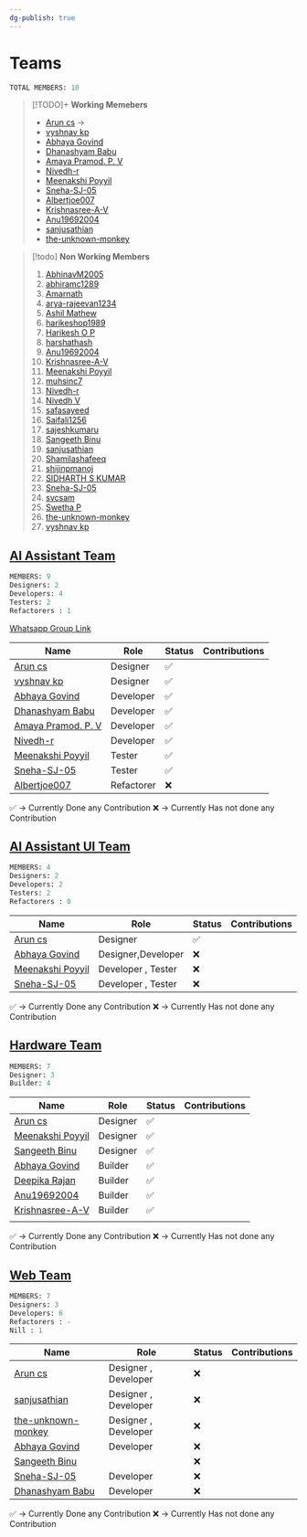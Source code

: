 ```yaml
---
dg-publish: true
---
```

# Teams 
```sql
TOTAL MEMBERS: 10
```

>[!TODO]+ **Working Memebers**
> - [Arun cs](https://github.com/orgs/Embedded-Systems-GCEK/people/aruncs31s) -> 
> - [vyshnav kp](https://github.com/orgs/Embedded-Systems-GCEK/people/vyshnav8486)
> - [Abhaya Govind](https://github.com/orgs/Embedded-Systems-GCEK/people/AbhayaGovind)
> - [Dhanashyam Babu](https://github.com/orgs/Embedded-Systems-GCEK/people/dhanashyam18)
> - [Amaya Pramod. P. V](https://github.com/orgs/Embedded-Systems-GCEK/people/AmayaPramod)
> - [Nivedh-r](https://github.com/orgs/Embedded-Systems-GCEK/people/Nivedh-r)
> - [Meenakshi Poyyil](https://github.com/orgs/Embedded-Systems-GCEK/people/MeenakshiPoyyil)
> - [Sneha-SJ-05](https://github.com/orgs/Embedded-Systems-GCEK/people/Sneha-SJ-05)
> - [Albertjoe007](https://github.com/orgs/Embedded-Systems-GCEK/people/Albertjoe010)
> - [Krishnasree-A-V](https://github.com/orgs/Embedded-Systems-GCEK/people/Krishnasree-A-V)
> - [Anu19692004](https://github.com/orgs/Embedded-Systems-GCEK/people/isro19692004geck)
> - [sanjusathian](https://github.com/orgs/Embedded-Systems-GCEK/people/sanjusathian)
> - [the-unknown-monkey](https://github.com/orgs/Embedded-Systems-GCEK/people/the-unknown-monkey)

>[!todo] **Non Working Members**
> 1. [AbhinavM2005](https://github.com/orgs/Embedded-Systems-GCEK/people/AbhinavM2005)
> 2. [abhiramc1289](https://github.com/orgs/Embedded-Systems-GCEK/people/abhiramc1289)
> 3. [Amarnath](https://github.com/orgs/Embedded-Systems-GCEK/people/amarnath749)
> 4. [arya-rajeevan1234](https://github.com/orgs/Embedded-Systems-GCEK/people/arya-rajeevan1234)
> 5. [Ashil Mathew](https://github.com/orgs/Embedded-Systems-GCEK/people/ashilmathew)
> 6. [harikeshop1989](https://github.com/orgs/Embedded-Systems-GCEK/people/harikeshop1989)
> 7. [Harikesh O P](https://github.com/orgs/Embedded-Systems-GCEK/people/HarikeshopGCEK)
> 8. [harshathash](https://github.com/orgs/Embedded-Systems-GCEK/people/harshathash)
> 9. [Anu19692004](https://github.com/orgs/Embedded-Systems-GCEK/people/isro19692004geck)
> 10. [Krishnasree-A-V](https://github.com/orgs/Embedded-Systems-GCEK/people/Krishnasree-A-V)
> 11. [Meenakshi Poyyil](https://github.com/orgs/Embedded-Systems-GCEK/people/MeenakshiPoyyil)
> 12. [muhsinc7](https://github.com/orgs/Embedded-Systems-GCEK/people/muhsinc7)
> 13. [Nivedh-r](https://github.com/orgs/Embedded-Systems-GCEK/people/Nivedh-r)
> 14. [Nivedh V](https://github.com/orgs/Embedded-Systems-GCEK/people/NivedhV)
> 15. [safasayeed](https://github.com/orgs/Embedded-Systems-GCEK/people/safasayeed)
> 16. [Saifali1256](https://github.com/orgs/Embedded-Systems-GCEK/people/Saifali1256)
> 17. [sajeshkumaru](https://github.com/orgs/Embedded-Systems-GCEK/people/sajeshkumaru)
> 18. [Sangeeth Binu](https://github.com/orgs/Embedded-Systems-GCEK/people/Sangeeth-binu)
> 19. [sanjusathian](https://github.com/orgs/Embedded-Systems-GCEK/people/sanjusathian)
> 20. [Shamilashafeeq](https://github.com/orgs/Embedded-Systems-GCEK/people/Shamilashafeeq)
> 21. [shijinpmanoj](https://github.com/orgs/Embedded-Systems-GCEK/people/shijinpmanoj)
> 22. [SIDHARTH S KUMAR](https://github.com/orgs/Embedded-Systems-GCEK/people/sidharthskumar05646)
> 23. [Sneha-SJ-05](https://github.com/orgs/Embedded-Systems-GCEK/people/Sneha-SJ-05)
> 24. [svcsam](https://github.com/orgs/Embedded-Systems-GCEK/people/svcsam)
> 25. [Swetha P](https://github.com/orgs/Embedded-Systems-GCEK/people/Swethap1991)
> 26. [the-unknown-monkey](https://github.com/orgs/Embedded-Systems-GCEK/people/the-unknown-monkey)
> 27. [vyshnav kp](https://github.com/orgs/Embedded-Systems-GCEK/people/vyshnav8486)
> 
## [AI Assistant Team](https://github.com/orgs/Embedded-Systems-GCEK/teams/ai-assistant-team)

```sql
MEMBERS: 9
Designers: 2
Developers: 4
Testers: 2
Refactorers : 1 
```
[Whatsapp Group Link](https://chat.whatsapp.com/Ga3031FhGwwFcBlmVDQV36)

| Name                                                                                     | Role       | Status | Contributions |
| ---------------------------------------------------------------------------------------- | ---------- | ------ | ------------- |
| [Arun cs](https://github.com/orgs/Embedded-Systems-GCEK/people/aruncs31s)                | Designer   | ✅      |               |
| [vyshnav kp](https://github.com/orgs/Embedded-Systems-GCEK/people/vyshnav8486)           | Designer   | ✅      |               |
| [Abhaya Govind](https://github.com/orgs/Embedded-Systems-GCEK/people/AbhayaGovind)       | Developer  | ✅      |               |
| [Dhanashyam Babu](https://github.com/orgs/Embedded-Systems-GCEK/people/dhanashyam18)     | Developer  | ✅      |               |
| [Amaya Pramod. P. V](https://github.com/orgs/Embedded-Systems-GCEK/people/AmayaPramod)   | Developer  | ✅      |               |
| [Nivedh-r](https://github.com/orgs/Embedded-Systems-GCEK/people/Nivedh-r)                | Developer  | ✅      |               |
| [Meenakshi Poyyil](https://github.com/orgs/Embedded-Systems-GCEK/people/MeenakshiPoyyil) | Tester     | ✅      |               |
| [Sneha-SJ-05](https://github.com/orgs/Embedded-Systems-GCEK/people/Sneha-SJ-05)          | Tester     | ✅      |               |
| [Albertjoe007](https://github.com/orgs/Embedded-Systems-GCEK/people/Albertjoe010)        | Refactorer | ❌      |               |

✅ -> Currently Done any Contribution 
❌ -> Currently Has not done any Contribution

## [AI Assistant UI Team](https://github.com/orgs/Embedded-Systems-GCEK/teams/user-interface-team)

```sql
MEMBERS: 4
Designers: 2
Developers: 2
Testers: 2
Refactorers : 0 
```

| Name                                                                                     | Role               | Status | Contributions |
| ---------------------------------------------------------------------------------------- | ------------------ | ------ | ------------- |
| [Arun cs](https://github.com/orgs/Embedded-Systems-GCEK/people/aruncs31s)                | Designer           | ✅      |               |
| [Abhaya Govind](https://github.com/orgs/Embedded-Systems-GCEK/people/AbhayaGovind)       | Designer,Developer | ❌      |               |
| [Meenakshi Poyyil](https://github.com/orgs/Embedded-Systems-GCEK/people/MeenakshiPoyyil) | Developer , Tester | ❌      |               |
| [Sneha-SJ-05](https://github.com/orgs/Embedded-Systems-GCEK/people/Sneha-SJ-05)          | Developer , Tester | ❌      |               |

✅ -> Currently Done any Contribution 
❌ -> Currently Has not done any Contribution


##  [Hardware Team](https://github.com/orgs/Embedded-Systems-GCEK/teams/hardware-team)

```sql
MEMBERS: 7
Designer: 3
Builder: 4
```

| Name                                                                                     | Role     | Status | Contributions |
| ---------------------------------------------------------------------------------------- | -------- | ------ | ------------- |
| [Arun cs](https://github.com/orgs/Embedded-Systems-GCEK/people/aruncs31s)                | Designer | ✅      |               |
| [Meenakshi Poyyil](https://github.com/orgs/Embedded-Systems-GCEK/people/MeenakshiPoyyil) | Designer | ✅      |               |
| [Sangeeth Binu](https://github.com/orgs/Embedded-Systems-GCEK/people/Sangeeth-binu)      | Designer | ✅      |               |
| [Abhaya Govind](https://github.com/orgs/Embedded-Systems-GCEK/people/AbhayaGovind)       | Builder  | ✅      |               |
| [Deepika Rajan](https://github.com/orgs/Embedded-Systems-GCEK/people/DEEPIKARAJAN-E)     | Builder  | ✅      |               |
| [Anu19692004](https://github.com/orgs/Embedded-Systems-GCEK/people/isro19692004geck)     | Builder  | ✅      |               |
| [Krishnasree-A-V](https://github.com/orgs/Embedded-Systems-GCEK/people/Krishnasree-A-V)  | Builder  | ✅      |               |
|                                                                                          |          |        |               |

✅ -> Currently Done any Contribution 
❌ -> Currently Has not done any Contribution
## [Web Team](https://github.com/orgs/Embedded-Systems-GCEK/teams/web-team)

```sql
MEMBERS: 7
Designers: 3
Developers: 6
Refactorers : -
Nill : 1
```


| Name                                                                                          | Role                 | Status | Contributions |
| --------------------------------------------------------------------------------------------- | -------------------- | ------ | ------------- |
| [Arun cs](https://github.com/orgs/Embedded-Systems-GCEK/people/aruncs31s)                     | Designer , Developer | ❌      |               |
| [sanjusathian](https://github.com/orgs/Embedded-Systems-GCEK/people/sanjusathian)             | Designer , Developer | ❌      |               |
| [the-unknown-monkey](https://github.com/orgs/Embedded-Systems-GCEK/people/the-unknown-monkey) | Designer , Developer | ❌      |               |
| [Abhaya Govind](https://github.com/orgs/Embedded-Systems-GCEK/people/AbhayaGovind)            | Developer            | ❌      |               |
| [Sangeeth Binu](https://github.com/orgs/Embedded-Systems-GCEK/people/Sangeeth-binu)           |                      | ❌      |               |
| [Sneha-SJ-05](https://github.com/orgs/Embedded-Systems-GCEK/people/Sneha-SJ-05)               | Developer            | ❌      |               |
| [Dhanashyam Babu](https://github.com/orgs/Embedded-Systems-GCEK/people/dhanashyam18)          | Developer            | ❌      |               |

✅ -> Currently Done any Contribution 
❌ -> Currently Has not done any Contribution